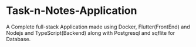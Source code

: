 # Task-n-Notes-Application
A Complete full-stack Application made using Docker, Flutter(FrontEnd) and Nodejs and TypeScript(Backend) along with Postgresql and sqflite for Database. 

